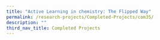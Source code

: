```yaml
---
title: "Active Learning in chemistry: The Flipped Way"
permalink: /research-projects/Completed-Projects/com35/
description: ""
third_nav_title: Completed Projects
---
```

